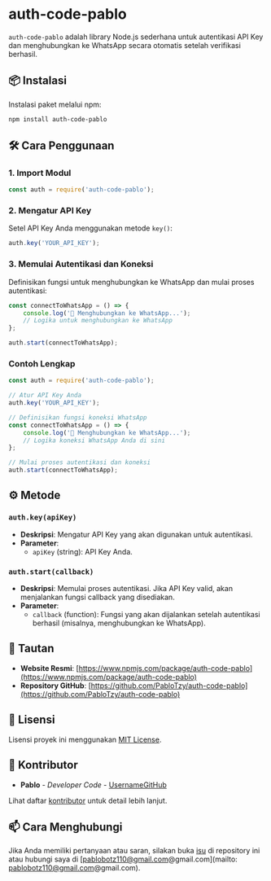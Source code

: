 # auth-code-pablo

`auth-code-pablo` adalah library Node.js sederhana untuk autentikasi API Key dan menghubungkan ke WhatsApp secara otomatis setelah verifikasi berhasil.

## 📦 Instalasi

Instalasi paket melalui npm:

```bash
npm install auth-code-pablo
```

## 🛠️ Cara Penggunaan

### 1. Import Modul

```javascript
const auth = require('auth-code-pablo');
```

### 2. Mengatur API Key

Setel API Key Anda menggunakan metode `key()`:

```javascript
auth.key('YOUR_API_KEY');
```

### 3. Memulai Autentikasi dan Koneksi

Definisikan fungsi untuk menghubungkan ke WhatsApp dan mulai proses autentikasi:

```javascript
const connectToWhatsApp = () => {
    console.log('📱 Menghubungkan ke WhatsApp...');
    // Logika untuk menghubungkan ke WhatsApp
};

auth.start(connectToWhatsApp);
```

### Contoh Lengkap

```javascript
const auth = require('auth-code-pablo');

// Atur API Key Anda
auth.key('YOUR_API_KEY');

// Definisikan fungsi koneksi WhatsApp
const connectToWhatsApp = () => {
    console.log('📱 Menghubungkan ke WhatsApp...');
    // Logika koneksi WhatsApp Anda di sini
};

// Mulai proses autentikasi dan koneksi
auth.start(connectToWhatsApp);
```

## ⚙️ Metode

### `auth.key(apiKey)`

- **Deskripsi**: Mengatur API Key yang akan digunakan untuk autentikasi.
- **Parameter**:
  - `apiKey` (string): API Key Anda.

### `auth.start(callback)`

- **Deskripsi**: Memulai proses autentikasi. Jika API Key valid, akan menjalankan fungsi callback yang disediakan.
- **Parameter**:
  - `callback` (function): Fungsi yang akan dijalankan setelah autentikasi berhasil (misalnya, menghubungkan ke WhatsApp).

## 🔗 Tautan

- **Website Resmi**: [https://www.npmjs.com/package/auth-code-pablo](https://www.npmjs.com/package/auth-code-pablo)
- **Repository GitHub**: [https://github.com/PabloTzy/auth-code-pablo](https://github.com/PabloTzy/auth-code-pablo)

## 📄 Lisensi

Lisensi proyek ini menggunakan [MIT License](./LICENSE).

## 👤 Kontributor

- **Pablo** - *Developer Code* - [UsernameGitHub](https://github.com/PabloTzy)

Lihat daftar [kontributor](https://github.com/username/auth-code-pablo/graphs/contributors) untuk detail lebih lanjut.

## 📫 Cara Menghubungi

Jika Anda memiliki pertanyaan atau saran, silakan buka [isu](https://github.com/username/auth-code-pablo/issues) di repository ini atau hubungi saya di [pablobotz110@gmail.com@gmail.com](mailto: pablobotz110@gmail.com@gmail.com).

```

